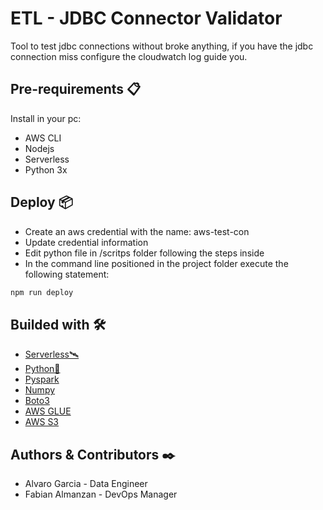 # ETL - JDBC Connector Validator

Tool to test jdbc connections without broke anything, if you have the jdbc connection miss configure the cloudwatch log guide you.

## Pre-requirements 📋

Install in your pc:

* AWS CLI
* Nodejs
* Serverless
* Python 3x

## Deploy 📦

* Create an aws credential with the name: aws-test-con
* Update credential information
* Edit python file in /scritps folder following the steps inside
* In the command line positioned in the project folder execute the following statement:

```bash
npm run deploy
```

## Builded with  🛠️

* [Serverless🛰️](https://www.serverless.com/)
* [Python🐍](https://www.python.org/)
* [Pyspark](https://spark.apache.org/docs/latest/api/python/)
* [Numpy](https://numpy.org/doc/stable/)
* [Boto3](https://boto3.amazonaws.com/v1/documentation/api/latest/reference/services/s3.html#S3.Client.copy)
* [AWS GLUE](https://aws.amazon.com/es/glue/)
* [AWS S3](https://aws.amazon.com/es/s3/)


## Authors & Contributors ✒️

* Alvaro Garcia - Data Engineer
* Fabian Almanzan - DevOps Manager
